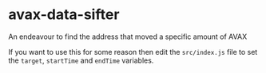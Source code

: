 # avax-data-sifter
An endeavour to find the address that moved a specific amount of AVAX

If you want to use this for some reason then edit the `src/index.js` file to set the `target`, `startTime` and `endTime` variables.
